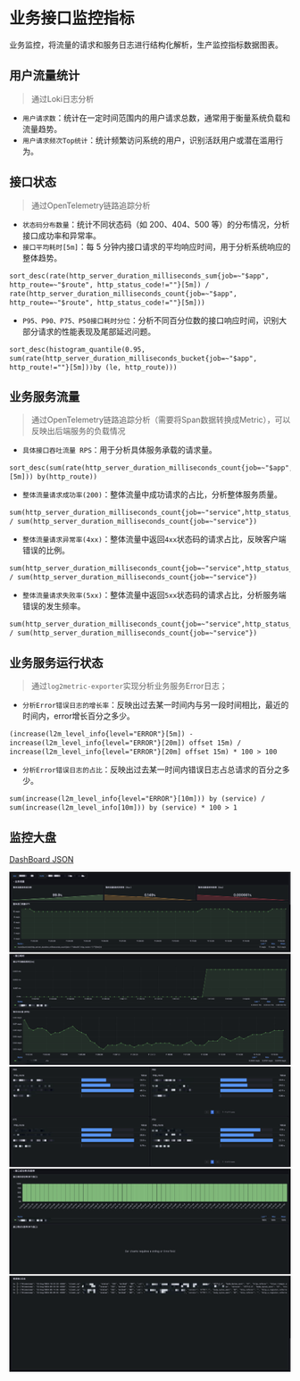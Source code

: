 # 业务接口监控指标
业务监控，将流量的请求和服务日志进行结构化解析，生产监控指标数据图表。

## 用户流量统计
> 通过Loki日志分析
- `用户请求数`：统计在一定时间范围内的用户请求总数，通常用于衡量系统负载和流量趋势。
- `用户请求频次Top统计`：统计频繁访问系统的用户，识别活跃用户或潜在滥用行为。

## 接口状态
> 通过OpenTelemetry链路追踪分析
- `状态码分布数量`：统计不同状态码（如 200、404、500 等）的分布情况，分析接口成功率和异常率。
- `接口平均耗时[5m]`：每 5 分钟内接口请求的平均响应时间，用于分析系统响应的整体趋势。
``` 
sort_desc(rate(http_server_duration_milliseconds_sum{job=~"$app", http_route=~"$route", http_status_code!=""}[5m]) / rate(http_server_duration_milliseconds_count{job=~"$app", http_route=~"$route", http_status_code!=""}[5m])) 
```
- `P95、P90、P75、P50接口耗时分位`：分析不同百分位数的接口响应时间，识别大部分请求的性能表现及尾部延迟问题。
``` 
sort_desc(histogram_quantile(0.95, sum(rate(http_server_duration_milliseconds_bucket{job=~"$app", http_route!=""}[5m]))by (le, http_route)))
```

## 业务服务流量
> 通过OpenTelemetry链路追踪分析（需要将Span数据转换成Metric），可以反映出后端服务的负载情况
- `具体接口吞吐流量 RPS`：用于分析具体服务承载的请求量。
``` 
sort_desc(sum(rate(http_server_duration_milliseconds_count{job=~"$app",http_route=~"$route"}[5m])) by(http_route))
```
- `整体流量请求成功率(200)`：整体流量中成功请求的占比，分析整体服务质量。
```
sum(http_server_duration_milliseconds_count{job=~"service",http_status_code=~"2.*|1.*|3.*"}) / sum(http_server_duration_milliseconds_count{job=~"service"})
```
- `整体流量请求异常率(4xx)`：整体流量中返回`4xx`状态码的请求占比，反映客户端错误的比例。
```
sum(http_server_duration_milliseconds_count{job=~"service",http_status_code=~"4.*"}) / sum(http_server_duration_milliseconds_count{job=~"service"})
```
- `整体流量请求失败率(5xx)`：整体流量中返回`5xx`状态码的请求占比，分析服务端错误的发生频率。
```
sum(http_server_duration_milliseconds_count{job=~"service",http_status_code=~"4.*"}) / sum(http_server_duration_milliseconds_count{job=~"service"})
```


## 业务服务运行状态
> 通过`log2metric-exporter`实现分析业务服务Error日志；
- `分析Error错误日志的增长率`：反映出过去某一时间内与另一段时间相比，最近的时间内，error增长百分之多少。
``` 
(increase(l2m_level_info{level="ERROR"}[5m]) - increase(l2m_level_info{level="ERROR"}[20m]) offset 15m) / increase(l2m_level_info{level="ERROR"}[20m] offset 15m) * 100 > 100
```
- `分析Error错误日志的占比`：反映出过去某一时间内错误日志占总请求的百分之多少。
``` 
sum(increase(l2m_level_info{level="ERROR"}[10m])) by (service) / sum(increase(l2m_level_info[10m])) by (service) * 100 > 1
```

## 监控大盘
[DashBoard JSON](./dashboard.json)

![img.png](img/img.png)
![img_1.png](img/img_1.png)
![img_2.png](img/img_2.png)
![img_3.png](img/img_3.png)
![img_4.png](img/img_4.png)